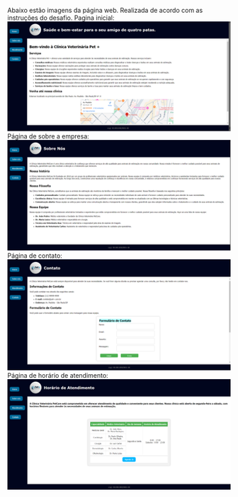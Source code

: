 Abaixo estão imagens da página web. Realizada de acordo com as instruções do desafio.
Pagina inicial:
<img src="assets/prints pagina/Home.png" alt="Página inicial">
Página de sobre a empresa:
<img src="assets/prints pagina/about.png" alt="Página de sobre a empresa">
Página de contato:
<img src="assets/prints pagina/contact.png" alt="Página de contato">
Página de horário de atendimento:
<img src="assets/prints pagina/operation.png" alt="Página de horário de atendimento">
